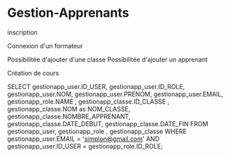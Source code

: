 # Gestion-Apprenants

inscription

Connexion d'un formateur 

Possibilitée d'ajouter d'une classe
Possibilitée d'ajouter un apprenant

Création de cours

SELECT  gestionapp_user.ID_USER, 
		gestionapp_user.ID_ROLE,
        gestionapp_user.NOM,
        gestionapp_user.PRENOM,
        gestionapp_user.EMAIL,
        gestionapp_role.NAME ,
        gestionapp_classe.ID_CLASSE , 
        gestionapp_classe.NOM as NOM_CLASSE,
        gestionapp_classe.NOMBRE_APPRENANT,
        gestionapp_classe.DATE_DEBUT,
        gestionapp_classe.DATE_FIN
       FROM gestionapp_user,
       gestionapp_role ,
       gestionapp_classe
        WHERE gestionapp_user.EMAIL = 'simplon@gmail.com'
        AND gestionapp_user.ID_USER = gestionapp_role.ID_ROLE;